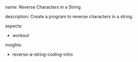 name: Reverse Characters in a String

description: Create a program to reverse characters in a string.

aspects:
  - workout

insights:
  - reverse-a-string-coding-intro